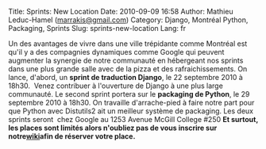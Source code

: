 Title: Sprints: New Location
Date: 2010-09-09 16:58
Author: Mathieu Leduc-Hamel (marrakis@gmail.com)
Category: Django, Montréal Python, Packaging, Sprints
Slug: sprints-new-location
Lang: fr

Un des avantages de vivre dans une ville trépidante comme Montréal est
qu'il y a des compagnies dynamiques comme Google qui peuvent augmenter
la synergie de notre communauté en hébergeant nos sprints dans une plus
grande salle avec de la pizza et des rafraichissements. On lance,
d'abord, un **sprint de traduction Django**, le 22 septembre 2010 à
18h30.  Venez contribuer à l'ouverture de Django à une plus large
communauté. Le second sprint portera sur le **packaging de Python**, le
29 septembre 2010 à 18h30. On travaille d'arrache-pied à faire notre
part pour que Python avec Distutils2 ait un meilleur système de
packaging. Les deux sprints seront  chez Google au 1253 Avenue McGill
College \#250 **Et surtout, les places sont limités alors n'oubliez pas
de vous inscrire sur notre**[**wiki**][]**afin de réserver votre
place.**

  [**wiki**]: http://wiki.montrealpython.org/index.php/Sprints
